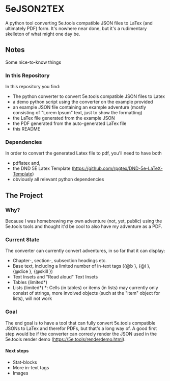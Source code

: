 # 5eJSON2TEX
A python tool converting 5e.tools compatible JSON files to LaTex (and ultimately PDF) form.
It's nowhere near done, but it's a rudimentary skelleton of what might one day be.
## Notes
Some nice-to-know things
### In this Repository
In this repository you find:
- The python converter to convert 5e.tools compatible JSON files to Latex
- a demo python script using the converter on the example provided
- an example JSON file containing an example adventure (mostly consisting of "Lorem Ipsum" text, just to show the formatting)
- the LaTex file generated from the example JSON
- the PDF generated from the auto-generated LaTex file
- this README
### Dependencies
In order to convert the generated Latex file to pdf, you'll need to have both
- pdflatex and,
- the DND 5E Latex Template (https://github.com/rpgtex/DND-5e-LaTeX-Template)
- obviously all relevant python dependencies
## The Project
### Why?
Because I was homebrewing my own adventure (not, yet, public) using the 5e.tools tools and thought it'd be cool to also have my adventure as a PDF.
### Current State
The converter can currently convert adventures, in so far that it can display:
- Chapter-, section-, subsection headings etc.
- Base text, including a limited number of in-text tags ({@b }, {@i }, {@dice }, {@skill })
- Text Insets and "Read aloud" Text Insets 
- Tables (limited*)
- Lists (limited*)
*: Cells (in tables) or items (in lists) may currently only consist of strings, more involved objects (such at the "item" object for lists), will not work
### Goal
The end goal is to have a tool that can fully convert 5e.tools compatible JSONs to LaTex and therefor PDFs, but that's a long way of.
A good first step would be if the converter can correcly render the JSON used in the 5e.tools render demo (https://5e.tools/renderdemo.html).
#### Next steps
- Stat-blocks
- More in-text tags
- Images
